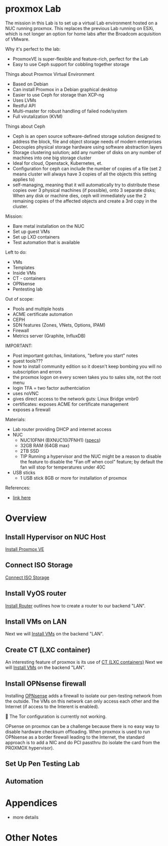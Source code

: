 # proxmox Lab
The mission in this Lab is to set up a virtual Lab environment hosted on a NUC running proxmox. This replaces the previous Lab running on ESXi, which is not longer an option for home labs after the Broadcom acquisition of VMware.

Why it's perfect to the lab:
- ProxmoxVE is super-flexible and feature-rich, perfect for the Lab
- Easy to use Ceph support for cobbling together storage

Things about Proxmox Virtual Environment
- Based on Debian
- Can install Proxmox in a Debian graphical desktop
- Easier to use Ceph for storage than XCP-ng
- Uses LVMs
- Restful API
- Multi-master for robust handling of failed node/system
- Full virutalization (KVM)

Things about Ceph
- Ceph is an open source software-defined storage solution designed to address the block, file and object storage needs of modern enterprises
- Decouples physical storage hardware using software abstraction layers
- Storage clustering solution; add any number of disks on any number of machines into one big storage cluster
- Ideal for cloud, Openstack, Kubernetes, et.
- Configuration for ceph can include the number of copies of a file (set 2 means cluster will always have 3 copies of all the objects this setting applies to)
- self-managing, meaning that it will automatically try to distribute these copies over 3 physical machines (if possible), onto 3 separate disks; When any disk or machine dies, ceph will immediately use the 2 remaining copies of the affected objects and create a 3rd copy in the cluster.


Mission:
- Bare metal installation on the NUC
- Set up guest VMs
- Set up LXD containers
- Test automation that is available

Left to do:
- VMs
- Templates
- Inside VMs
- CT - containers
- OPNsense
- Pentesting lab

Out of scope:
- Pools and multiple hosts
- ACME certificate automation
- CEPH
- SDN features (Zones, VNets, Options, IPAM)
- Firewall
- Metrics server (Graphite, InfluxDB)

IMPORTANT:
- Post important gotchas, limitations, "before you start" notes
- guest tools???
- how to install community edition so it doesn't keep bombing you will no subscription and errors
- the proxmox logon on every screen takes you to sales site, not the root menu
- login TFA = two factor authentciation
- uses noVNC
- gives direct access to the network guts: Linux Bridge vmbr0
- certificates: exposes ACME for certificate  management
- exposes a firewall

Materials:
- Lab router  providing DHCP and internet access
- NUC
  - NUC10FNH (BXNUC10i7FNH1) ([specs](https://www.intel.com/content/dam/support/us/en/documents/intel-nuc/NUC10i357FN_TechProdSpec.pdf))
  - 32GB RAM (64GB max)
  - 2TB SSD
  - TIP Running a hypervisor and the NUC might be a reason to disable the feature to disable the "Fan off when cool" feature; by default the fan will stop for temperatures under 40C
- USB sticks
  - 1 USB stick 8GB or more for installation of proxmox
 
References:
- [link here](https://www.proxmox.com/en/proxmox-virtual-environment/get-started)

# Overview
## Install Hypervisor on NUC Host
[Install Proxmox VE](1_Install.md)

## Connect ISO Storage
[Connect ISO Storage](2_ISO_Storage.md)

## Install VyOS router
[Install Router](3_Router.md) outlines how to create a router to our backend "LAN".

## Install VMs on LAN
Next we will [Install VMs](4_LAN_VM.md) on the backend "LAN".

## Create CT (LXC container)
An interesting feature of proxmox is its use of [CT (LXC containers)](5_LAN_CT.md)
Next we will [Install VMs](4_LAN_VM.md) on the backend "LAN".

## Install OPNsense firewall
Installing [OPNsense](5_OPNsense_VM.md) adds a firewall to isolate our pen-testing network from the outside. The VMs on this network can only access each other and the Internet (if access to the Interent is enabled).

🌱 The Tor configuration is currently not working.

OPsense on proxmox can be a challenge because there is no easy way to disable hardware checksum offloading. When proxmox is used to run OPNsense as a border firewall leading to the Internet, the standard approach is to add a NIC and do PCI passthru (to isolate the card from the PROXMOX hypervisor).
 
## Set Up Pen Testing Lab

## Automation


# Appendices
- more details

# Other Notes
